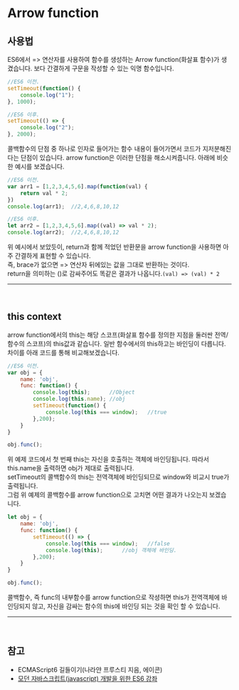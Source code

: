 # Arrow function

## 사용법
ES6에서 => 연산자를 사용하여 함수를 생성하는 Arrow function(화살표 함수)가 생겼습니다. 보다 간결하게 구문을 작성할 수 있는 익명 함수입니다.
```js
//ES6 이전.
setTimeout(function() {
    console.log("1");
}, 1000);

//ES6 이후.
setTimeout(() => {
    console.log("2");
}, 2000);
```
콜백함수의 단점 중 하나로 인자로 들어가는 함수 내용이 들어가면서 코드가 지저분해진 다는 단점이 있습니다. arrow function은 이러한 단점을 해소시켜줍니다. 아래에 비슷한 예시를 보겠습니다.
```js
//ES6 이전.
var arr1 = [1,2,3,4,5,6].map(function(val) {
    return val * 2;
})
console.log(arr1);  //2,4,6,8,10,12

//ES6 이후.
let arr2 = [1,2,3,4,5,6].map((val) => val * 2);
console.log(arr2);  //2,4,6,8,10,12
```
위 예시에서 보았듯이, return과 함께 적었던 반환문을 arrow function을 사용하면 아주 간결하게 표현할 수 있습니다.  
즉, brace가 없으면 => 연산자 뒤에있는 값을 그대로 반환하는 것이다.  
return을 의미하는 ()로 감싸주어도 똑같은 결과가 나옵니다.`(val) => (val) * 2`  


---
<br>

## this context

arrow function에서의 this는 해당 스코프(화살표 함수를 정의한 지점을 둘러싼 전역/함수의 스코프)의 this값과 같습니다. 일반 함수에서의 this하고는 바인딩이 다릅니다. 차이를 아래 코드를 통해 비교해보겠습니다.  
```js
//ES6 이전.
var obj = {
    name: 'obj',
    func: function() {
        console.log(this);      //Object
        console.log(this.name); //obj
        setTimeout(function() {
            console.log(this === window);   //true
        },200);
    }
}

obj.func();
```
위 예제 코드에서 첫 번째 this는 자신을 호출하는 객체에 바인딩됩니다. 따라서 this.name을 출력하면 obj가 제대로 출력됩니다.  
setTimeout의 콜백함수의 this는 전역객체에 바인딩되므로 window와 비교시 true가 출력됩니다.  
그럼 위 예제의 콜백함수를 arrow function으로 고치면 어떤 결과가 나오는지 보겠습니다.  
```js
let obj = {
    name: 'obj',
    func: function() {
        setTimeout(() => {
            console.log(this === window);   //false
            console.log(this);      //obj 객체에 바인딩.
        },200);
    }
}

obj.func();
```
콜백함수, 즉 func의 내부함수를 arrow function으로 작셩하면 this가 전역객체에 바인딩되지 않고, 자신을 감싸는 함수의 this에 바인딩 되는 것을 확인 할 수 있습니다.  


---
<br>

## 참고
- ECMAScript6 길들이기(나라얀 프루스티 지음, 에이콘)
- [모던 자바스크립트(javascript) 개발을 위한 ES6 강좌](https://www.inflearn.com/course/es6-%EA%B0%95%EC%A2%8C-%EC%9E%90%EB%B0%94%EC%8A%A4%ED%81%AC%EB%A6%BD%ED%8A%B8/)
